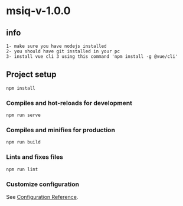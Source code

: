 # msiq-v-1.0.0

## info
```
1- make sure you have nodejs installed
2- you should have git installed in your pc 
3- install vue cli 3 using this command 'npm install -g @vue/cli'
```

## Project setup
```
npm install
```

### Compiles and hot-reloads for development
```
npm run serve
```

### Compiles and minifies for production
```
npm run build
```

### Lints and fixes files
```
npm run lint
```

### Customize configuration
See [Configuration Reference](https://cli.vuejs.org/config/).
